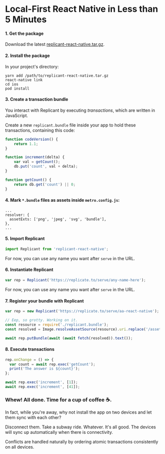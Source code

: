 # Local-First React Native in Less than 5 Minutes

#### 1. Get the package

Download the latest [replicant-react-native.tar.gz](https://github.com/aboodman/replicant/releases).

#### 2. Install the package

In your project's directory:

```
yarn add /path/to/replicant-react-native.tar.gz
react-native link
cd ios
pod install
```

#### 3. Create a transaction bundle

You interact with Replicant by executing _transactions_, which are written in JavaScript.

Create a new `replicant.bundle` file inside your app to hold these transactions, containing this code:

```js
function codeVersion() {
    return 1.1;
}

function increment(delta) {
    var val = getCount();
    db.put('count', val + delta);
}

function getCount() {
    return db.get('count') || 0;
}
```

#### 4. Mark `*.bundle` files as assets inside `metro.config.js`:

```
...
resolver: {
  assetExts: ['png', 'jpeg', 'svg', 'bundle'],
},
...
```

#### 5. Import Replicant

```js
import Replicant from 'replicant-react-native';
```

For now, you can use any name you want after `serve` in the URL.

#### 6. Instantiate Replicant

```js
var rep = Replicant('https://replicate.to/serve/any-name-here');
```

For now, you can use any name you want after `serve` in the URL.

#### 7. Register your bundle with Replicant

```js
var rep = new Replicant('https://replicate.to/serve/aa-react-native');

// Eep, so grotty. Working on it.
const resource = require('./replicant.bundle');
const resolved = Image.resolveAssetSource(resource).uri.replace('/assets', '');

await rep.putBundle(await (await fetch(resolved)).text());
```

#### 8. Execute transactions

```js
rep.onChange = () => {
  var count = await rep.exec('getCount');
  print('The answer is ${count}');
};

await rep.exec('increment', [1]);
await rep.exec('increment', [41]);
```

### Whew! All done. Time for a cup of coffee ☕️.

In fact, while you're away, why not install the app on two devices and let them sync with each other?

Disconnect them. Take a subway ride. Whatever. It's all good. The devices will sync up automatically when there is connectivity.

Conflicts are handled naturally by ordering atomic transactions consistently on all devices.
